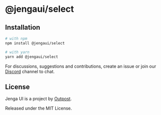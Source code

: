 # @jengaui/select

## Installation

```sh
# with npm
npm install @jengaui/select

# with yarn
yarn add @jengaui/select
```

For discussions, suggestions and contributions, create an issue or join our [Discord](https://discord.gg/sHnHPnAPZj) channel to chat.

## License

Jenga UI is a project by [Outpost](https://outpost.run).

Released under the MIT License.
